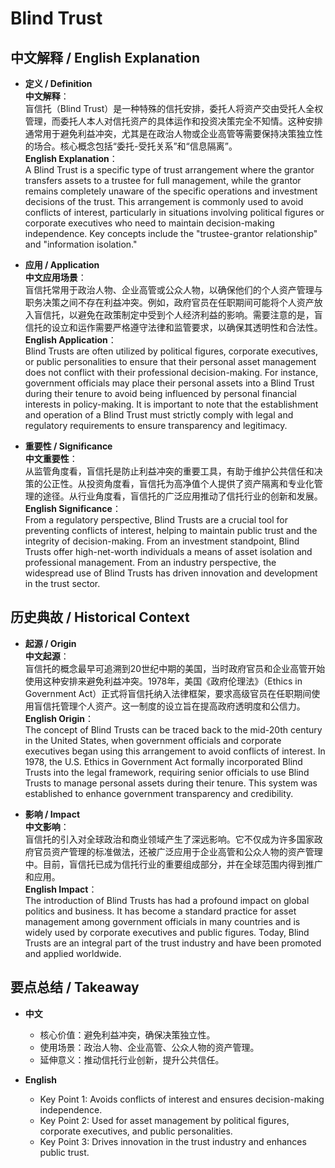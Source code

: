 # Blind Trust

## 中文解释 / English Explanation

* **定义 / Definition**  
  **中文解释**：  
  盲信托（Blind Trust）是一种特殊的信托安排，委托人将资产交由受托人全权管理，而委托人本人对信托资产的具体运作和投资决策完全不知情。这种安排通常用于避免利益冲突，尤其是在政治人物或企业高管等需要保持决策独立性的场合。核心概念包括“委托-受托关系”和“信息隔离”。  
  **English Explanation**：  
  A Blind Trust is a specific type of trust arrangement where the grantor transfers assets to a trustee for full management, while the grantor remains completely unaware of the specific operations and investment decisions of the trust. This arrangement is commonly used to avoid conflicts of interest, particularly in situations involving political figures or corporate executives who need to maintain decision-making independence. Key concepts include the "trustee-grantor relationship" and "information isolation."

* **应用 / Application**  
  **中文应用场景**：  
  盲信托常用于政治人物、企业高管或公众人物，以确保他们的个人资产管理与职务决策之间不存在利益冲突。例如，政府官员在任职期间可能将个人资产放入盲信托，以避免在政策制定中受到个人经济利益的影响。需要注意的是，盲信托的设立和运作需要严格遵守法律和监管要求，以确保其透明性和合法性。  
  **English Application**：  
  Blind Trusts are often utilized by political figures, corporate executives, or public personalities to ensure that their personal asset management does not conflict with their professional decision-making. For instance, government officials may place their personal assets into a Blind Trust during their tenure to avoid being influenced by personal financial interests in policy-making. It is important to note that the establishment and operation of a Blind Trust must strictly comply with legal and regulatory requirements to ensure transparency and legitimacy.

* **重要性 / Significance**  
  **中文重要性**：  
  从监管角度看，盲信托是防止利益冲突的重要工具，有助于维护公共信任和决策的公正性。从投资角度看，盲信托为高净值个人提供了资产隔离和专业化管理的途径。从行业角度看，盲信托的广泛应用推动了信托行业的创新和发展。  
  **English Significance**：  
  From a regulatory perspective, Blind Trusts are a crucial tool for preventing conflicts of interest, helping to maintain public trust and the integrity of decision-making. From an investment standpoint, Blind Trusts offer high-net-worth individuals a means of asset isolation and professional management. From an industry perspective, the widespread use of Blind Trusts has driven innovation and development in the trust sector.

## 历史典故 / Historical Context

* **起源 / Origin**  
  **中文起源**：  
  盲信托的概念最早可追溯到20世纪中期的美国，当时政府官员和企业高管开始使用这种安排来避免利益冲突。1978年，美国《政府伦理法》（Ethics in Government Act）正式将盲信托纳入法律框架，要求高级官员在任职期间使用盲信托管理个人资产。这一制度的设立旨在提高政府透明度和公信力。  
  **English Origin**：  
  The concept of Blind Trusts can be traced back to the mid-20th century in the United States, when government officials and corporate executives began using this arrangement to avoid conflicts of interest. In 1978, the U.S. Ethics in Government Act formally incorporated Blind Trusts into the legal framework, requiring senior officials to use Blind Trusts to manage personal assets during their tenure. This system was established to enhance government transparency and credibility.

* **影响 / Impact**  
  **中文影响**：  
  盲信托的引入对全球政治和商业领域产生了深远影响。它不仅成为许多国家政府官员资产管理的标准做法，还被广泛应用于企业高管和公众人物的资产管理中。目前，盲信托已成为信托行业的重要组成部分，并在全球范围内得到推广和应用。  
  **English Impact**：  
  The introduction of Blind Trusts has had a profound impact on global politics and business. It has become a standard practice for asset management among government officials in many countries and is widely used by corporate executives and public figures. Today, Blind Trusts are an integral part of the trust industry and have been promoted and applied worldwide.

## 要点总结 / Takeaway

* **中文**  
  - 核心价值：避免利益冲突，确保决策独立性。  
  - 使用场景：政治人物、企业高管、公众人物的资产管理。  
  - 延伸意义：推动信托行业创新，提升公共信任。  

* **English**  
  - Key Point 1: Avoids conflicts of interest and ensures decision-making independence.  
  - Key Point 2: Used for asset management by political figures, corporate executives, and public personalities.  
  - Key Point 3: Drives innovation in the trust industry and enhances public trust.